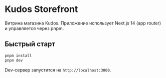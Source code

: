 # Kudos Storefront

Витрина магазина Kudos. Приложение использует Next.js 14 (app router) и управляется через pnpm.

## Быстрый старт

```bash
pnpm install
pnpm dev
```

Dev-сервер запустится на `http://localhost:3000`.
